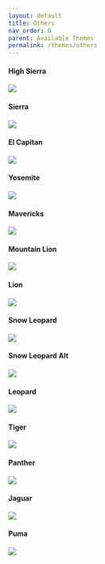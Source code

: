 ```yaml
---
layout: default
title: Others
nav_order: 8
parent: Available Themes
permalink: /themes/others
---
```


<h4>High Sierra</h4>
<img src="../assets/High Sierra.png" />
<h4>Sierra</h4>
<img src="../assets/Sierra.png" />
<h4>El Capitan</h4>
<img src="../assets/El Capitan.png" />
<h4>Yosemite</h4>
<img src="../assets/Yosemite.png" />
<h4>Mavericks</h4>
<img src="../assets/Mavericks.png" />
<h4>Mountain Lion</h4>
<img src="../assets/Mountain Lion.png" />
<h4>Lion</h4>
<img src="../assets/Lion.png" />
<h4>Snow Leopard</h4>
<img src="../assets/Snow Leopard.png" />
<h4>Snow Leopard Alt</h4>
<img src="../assets/Snow Leopard Alt.png" />
<h4>Leopard</h4>
<img src="../assets/Leopard.png" />
<h4>Tiger</h4>
<img src="../assets/Tiger.png" />
<h4>Panther</h4>
<img src="../assets/Panther.png" />
<h4>Jaguar</h4>
<img src="../assets/Jaguar.png" />
<h4>Puma</h4>
<img src="../assets/Puma.png" />

